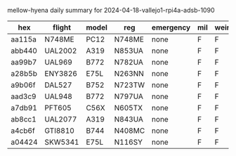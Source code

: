 mellow-hyena daily summary for 2024-04-18-vallejo1-rpi4a-adsb-1090

|hex|flight|model|reg|emergency|mil|weirdo|
|--|--|--|--|--|--|--|
|aa115a|N748ME|PC12|N748ME|none|F|F|
|abb440|UAL2002|A319|N853UA|none|F|F|
|aa99b7|UAL969|B772|N782UA|none|F|F|
|a28b5b|ENY3826|E75L|N263NN|none|F|F|
|a9b06f|DAL527|B752|N723TW|none|F|F|
|aad3c9|UAL948|B772|N797UA|none|F|F|
|a7db91|PFT605|C56X|N605TX|none|F|F|
|ab8cc1|UAL2077|A319|N843UA|none|F|F|
|a4cb6f|GTI8810|B744|N408MC|none|F|F|
|a04424|SKW5341|E75L|N116SY|none|F|F|
